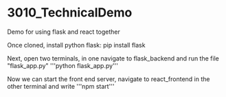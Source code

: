 # 3010_TechnicalDemo
Demo for using flask and react together


Once cloned, install python flask: pip install flask

Next, open two terminals, in one navigate to flask_backend and run the file "flask_app.py"
'''python flask_app.py'''

Now we can start the front end server, navigate to react_frontend in the other terminal and write
'''npm start'''
